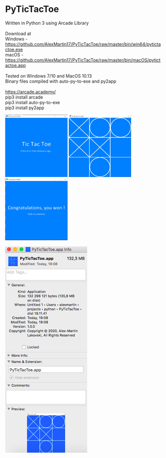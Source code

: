 # PyTicTacToe

Written in Python 3 using Arcade Library<br>
<br>
Download at<br>
Windows - https://github.com/AlexMartin17/PyTicTacToe/raw/master/bin/win64/pytictactoe.exe<br>
macOS - https://github.com/AlexMartin17/PyTicTacToe/raw/master/bin/macOS/pytictactoe.app<br>
<br>
Tested on Windows 7/10 and MacOS 10.13
<br>
Binary files compiled with auto-py-to-exe and py2app
<br>
<br>
https://arcade.academy/<br>
pip3 install arcade<br>
pip3 install auto-py-to-exe<br>
pip3 install py2app<br>

<img src="https://raw.githubusercontent.com/AlexMartin17/PyTicTacToe/master/img/img1.JPG" width="200" height="200">  <img src="https://raw.githubusercontent.com/AlexMartin17/PyTicTacToe/master/img/img2.JPG" width="200" height="200">  <img src="https://raw.githubusercontent.com/AlexMartin17/PyTicTacToe/master/img/img3.JPG" width="200" height="200">
<br>
<br>
<img src="https://raw.githubusercontent.com/AlexMartin17/PyTicTacToe/master/img/macos_preview.png">
